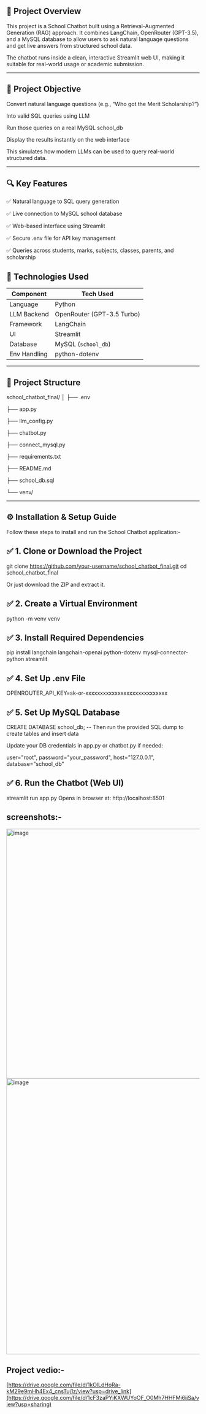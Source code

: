 🧠 Project Overview
-
This project is a School Chatbot built using a Retrieval-Augmented Generation (RAG) approach.
It combines LangChain, OpenRouter (GPT-3.5), and a MySQL database to allow users to ask natural language questions and get live answers from structured school data.

The chatbot runs inside a clean, interactive Streamlit web UI, making it suitable for real-world usage or academic submission.


-----------------------------------------------

🎯 Project Objective
--
Convert natural language questions (e.g., “Who got the Merit Scholarship?”)

Into valid SQL queries using LLM

Run those queries on a real MySQL school_db

 Display the results instantly on the web interface

This simulates how modern LLMs can be used to query real-world structured data.

----------------------------

🔍 Key Features
--

✅ Natural language to SQL query generation
    
✅ Live connection to MySQL school database

 
 ✅ Web-based interface using Streamlit


 ✅ Secure .env file for API key management

    

✅ Queries across students, marks, subjects, classes, parents, and scholarship


    
🧰 Technologies Used
--
| Component    | Tech Used                  |
| ------------ | -------------------------- |
| Language     | Python                     |
| LLM Backend  | OpenRouter (GPT-3.5 Turbo) |
| Framework    | LangChain                  |
| UI           | Streamlit                  |
| Database     | MySQL (`school_db`)        |
| Env Handling | python-dotenv              |


----------------

📁 Project Structure
-

school_chatbot_final/
│
├── .env     

├── app.py       

├── llm_config.py  

├── chatbot.py 

├── connect_mysql.py 

├── requirements.txt 

├── README.md     

├── school_db.sql   

└── venv/                 


---

⚙️ Installation & Setup Guide
-

Follow these steps to install and run the School Chatbot application:-

✅ 1. Clone or Download the Project
-
git clone https://github.com/your-username/school_chatbot_final.git
cd school_chatbot_final

Or just download the ZIP and extract it.

✅ 2. Create a Virtual Environment
-
python -m venv venv

✅ 3. Install Required Dependencies
-
pip install langchain langchain-openai python-dotenv mysql-connector-python streamlit

✅ 4. Set Up .env File
-
OPENROUTER_API_KEY=sk-or-xxxxxxxxxxxxxxxxxxxxxxxxxxxx

✅ 5. Set Up MySQL Database
-
CREATE DATABASE school_db;
-- Then run the provided SQL dump to create tables and insert data

Update your DB credentials in app.py or chatbot.py if needed:

user="root",
password="your_password",
host="127.0.0.1",
database="school_db"

✅ 6. Run the Chatbot (Web UI)
-
streamlit run app.py
Opens in browser at: http://localhost:8501

screenshots:-
-

<img width="1365" height="651" alt="image" src="https://github.com/user-attachments/assets/f3319268-39cd-4438-85ae-b23a85eac256" />


<img width="1360" height="720" alt="image" src="https://github.com/user-attachments/assets/8e48de96-6053-41a2-b28b-c335a4b03606" />


Project vedio:-
-
[https://drive.google.com/file/d/1kOlLdHoRa-kM29e9mHh4Ex4_cnsTuj1z/view?usp=drive_link](https://drive.google.com/file/d/1cF3zaPYjKXWUYoOF_O0Mh7HHFMi6ijSa/view?usp=sharing)

    
